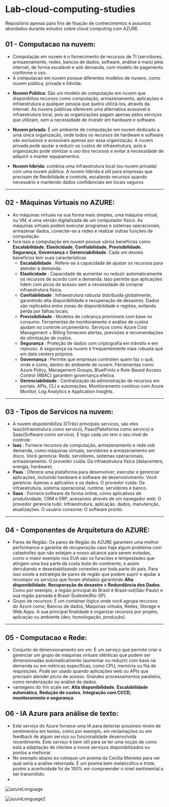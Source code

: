 # Lab-cloud-computing-studies
Repositório apenas para fins de fixação de conhecimentos e assuntos abordados durante estudos sobre cloud computing com AZURE.

## 01 - Computacao na nuvem: 
  * Computação em nuvem é o fornecimento de recursos de TI (servidores, armazenamento, redes, bancos de dados, software, análise e mais) pela internet, de forma escalável e sob demanda, com modelo de pagamento conforme o uso.
  * A computacao em nuvem possue diferentes modelos de nuvens, como nuvem pública, privada e hibrida:
  - **Nuvem Pública**: São um modelo de computação em nuvem que disponibiliza recursos como computação, armazenamento, aplicações e infraestrutura a qualquer pessoa que queira utilizá-los, através da internet. As nuvens públicas oferecem uma alternativa acessível à infraestrutura local, pois as organizações pagam apenas pelos serviços que utilizam, sem a necessidade de investir em hardware e software. 

  - **Nuvem privada**: É um ambiente de computação em nuvem dedicado a uma única organização, onde todos os recursos de hardware e software são exclusivos e acessíveis apenas por essa organização. A nuvem privada pode ajudar a reduzir os custos de infraestrutura, pois a organização pode otimizar o uso dos recursos e evitar a necessidade de adquirir e manter equipamentos.

  - **Nuvem hibrida**:  combina uma infraestrutura local (ou nuvem privada) com uma nuvem pública. A nuvem híbrida é útil para empresas que precisam de flexibilidade e controle, escalando recursos quando necessário e mantendo dados confidenciais em locais seguros
---

## 02 - Máquinas Virtuais no AZURE:
 * As máquinas virtuais na sua forma mais simples, uma máquina virtual, ou VM, é uma versão digitalizada de um computador físico. As máquinas virtuais podem executar programas e sistemas operacionais, armazenar dados, conectar-se a redes e realizar outras funções de computação.
* fora isso a computação em nuvem possue vários benefícios como **Escalabilidade**, **Elasticidade**, **Confiabilidade**, **Previsibilidade**, **Segurança**, **Governança** e **Gerenciabilidade**. Cada um desses benefícios tem suas características
  - **Escalabilidade** :  Refere-se a capacidade de ajustar os recursos para atender à demanda.
  - **Elasticidade** : Capacidade de aumentar ou reduzir automaticamente os recursos de acordo com a demanda. Isso permite que aplicações lidem com picos de acesso sem a necessidade de comprar infraestrutura física.
  - **Confiabilidade** : Infraestrutura robusta distribuída globalmente, garantindo alta disponibilidade e recuperação de desastres. Dados são replicados entre zonas de disponibilidade e regiões, evitando perda por falhas locais.
  - **Previsibilidade** : Modelos de cobrança previsíveis com base no consumo. Ferramentas de monitoramento e análise de custos ajudam no controle orçamentário. Serviços como Azure Cost Management + Billing fornecem alertas, previsões e recomendações de otimização de custos.
  - **Segurança** : Proteção de dados com criptografia em trânsito e em repouso. A segurança na nuvem é frequentemente mais robusta que em data centers próprios.
  - **Governança** : Permite que empresas controlem quem faz o quê, onde e como, dentro do ambiente de nuvem. Ferramentas como Azure Policy, Management Groups, BluePrints e Role-Based Access Control (RBAC) garantem governança efetiva.
  - **Gerenciabilidade** : Centralização da administração de recursos em portais, APIs, CLI e automações. Monitoramento contínuo com Azure Monitor, Log Analytics e Application Insights.
---
## 03 - Tipos de Servicos na nuvem: 
 * A nuvem dispobinibiliza 3(Três) principais servicos, são eles Iaas(Infraestrutura como servico), Paas(Plataforma como servico) e Saas(Software como servico). E logo cada um tem o seu nível de controle:
 * **Iaas** : Fornece recursos de computação, armazenamento e rede sob demanda, como máquinas virtuais, servidores e armazenamento em disco. Você gerencia: Rede, servidores, sistemas operacionais, armazenamento. O provedor cuida: Da infraestrutura física (datacenters, energia, hardware).
 * **Paas** : Oferece uma plataforma para desenvolver, executar e gerenciar aplicações, incluindo hardware e software de desenvolvimento. Você gerencia: Apenas o aplicativo e os dados. O provedor cuida: Da infraestrutura, sistema operacional, runtime, servidores e banco.
 * **Saas** : Fornece software de forma online, como aplicativos de produtividade, CRM e ERP, acessíveis através de um navegador web. O provedor gerencia tudo: Infraestrutura, aplicação, dados, manutenção, atualizações. O usuário consome: O software pronto.
---
## 04 - Componentes de Arquitetura do AZURE: 
 * Pares de Região: Os pares de Região do AZURE garantem uma melhor performance e garantia de recuperação caso haja algum problema com catastrofes que não estejam a nosso alcance para serem evitadas, como o maior exemplo nos EUA são os furacões e tempestades que atingem uma boa parte da costa leste do continente, e assim derrubando e desestabilizando conexões por toda parte do país. Para isso existe a estratégia de pares de região que podem suprir e ajudar a recompor os serviços que foram afetados garantindo **Alta disponibilidade**, **Recuperação de desastre** e **Redundância dos Dados**. Como por exemplo, a região principal do Brasil é Brasil-sul(São-Paulo) e sua região pareada é Brasil-Sudeste(Rio-SP).
* Grupo de recursos: É um container lógico onde você agrupa recursos do Azure como; Bancos de dados, Maquinas virtuais, Redes, Storage e Web Apps. A sua principal finalidade é organizar recursos por projeto, aplicação ou ambiente (dev, homologação, produção).
---
## 05 - Computacao e Rede:
 * Conjunto de dimensionamento em vm: É um serviço que permite criar e gerenciar um grupo de máquinas virtuais idênticas que podem ser dimensionadas automaticamente (aumentar ou reduzir) com base na demanda ou em métricas específicas, como CPU, memória ou fila de requisições. Pode ser usado quando aplicações web ou APIs que precisam atender picos de acesso. Grandes processamentos paralelos, como renderização ou análise de dados.
 * vantegens do Vm scale set: **Alta disponibilidade**, **Escalabilidade automática**, **Redução de custos**, **Integração com CI/CD, monitoramento e segurança**.

## 06 - IA Azure para análise de texto:
* Este serviço do Azure fornece uma IA para detectar possíveis níveis de sentimentos em textos, como por exemplo, em reclamações ou em feedback de algum serviço ou funcionalidade desenvolvida recentimente. Este serviço é bem útil para se ter uma noção de como está a adaptação de clientes a novos serviços disponibilizados ou pontos a melhorar.
* No exemplo abaixo eu coloquei um poema da Cecília Meireles para ver qual seria a análise retornada. É um poema bem melancólico e triste, porém a acertividade foi de 100% em compreender o nível sentimental a ser transmitido.
* 




![azureLenguage](https://github.com/user-attachments/assets/201ab617-9221-451a-bac6-e34d64632bde)

![azureLenguage2](https://github.com/user-attachments/assets/e077011b-d4f9-4a8e-a21f-40730c064c32)








